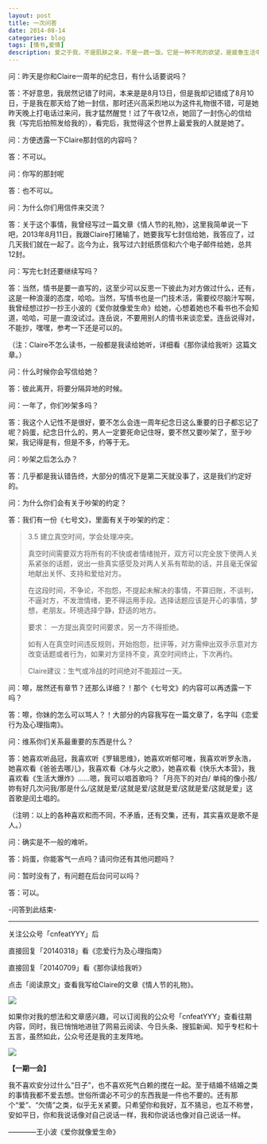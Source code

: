 ```yaml
---
layout: post
title: 一次问答
date: 2014-08-14
categories: blog
tags: [情书,爱情]
description: 爱之于我，不是肌肤之亲，不是一蔬一饭。它是一种不死的欲望，是疲惫生活中的英雄梦想。————杜拉斯
---
```



问：昨天是你和Claire一周年的纪念日，有什么话要说吗？

答：不好意思，我居然记错了时间，本来是是8月13日，但是我却记错成了8月10日，于是我在那天给了她一封信，那时还兴高采烈地以为这件礼物很不错，可是她昨天晚上打电话过来问，我才猛然醒觉！过了午夜12点，她回了一封伤心的信给我（写完后拍照发给我的），看完后，我觉得这个世界上最爱我的人就是她了。

问：方便透露一下Claire那封信的内容吗？

答：不可以。

问：你写的那封呢

答：也不可以。

问：为什么你们用信件来交流？

答：关于这个事情，我曾经写过一篇文章《情人节的礼物》，这里我简单说一下吧，2013年8月11日，我跟Claire打赌输了，她要我写七封信给她，我答应了，过几天我们就在一起了。迄今为止，我写过六封纸质信和六个电子邮件给她，总共12封。

问：写完七封还要继续写吗？

答：当然，情书是要一直写的，这至少可以反思一下彼此为对方做过什么，还有，这是一种浪漫的态度，哈哈。当然，写情书也是一门技术活，需要绞尽脑汁写啊，我曾经想过抄一抄王小波的《爱你就像爱生命》给她，心想着她也不看书也不会知道，哈哈，可是一直没试过。连岳说，不要用别人的情书来谈恋爱。连岳说得对，不能抄，嘿嘿，参考一下还是可以的。

（注：Claire不怎么读书，一般都是我读给她听，详细看《那你读给我听》这篇文章。）

问：什么时候你会写信给她？

答：彼此离开，将要分隔异地的时候。

问：一年了，你们吵架多吗？

答：我这个人记性不是很好，要不怎么会连一周年纪念日这么重要的日子都忘记了呢？妈蛋，纪念日什么的，男人一定要死命记住呀，要不然又要吵架了，至于吵架，我记得是有，但是不多，约等于无。

问：吵架之后怎么办？

答：几乎都是我认错告终，大部分的情况下是第二天就没事了，这是我们约定好的。

问：为什么你们会有关于吵架的约定？

答：我们有一份《七号文》，里面有关于吵架的约定：

>3.5 建立真空时间，学会处理冲突。
>
>真空时间需要双方将所有的不快或者情绪抛开，双方可以完全放下使两人关系紧张的话题，说出一些真实感受及对两人关系有帮助的话，并且毫无保留地献出关怀、支持和爱给对方。
>
>在这段时间，不争论，不抱怨，不提起未解决的事情，不算旧账，不谈判，不逼对方，不发泄情绪，更不得运用手段。选择话题应该是开心的事情，梦想，老朋友。环境选择宁静，舒适的地方。
>
>要求：
>一方提出真空时间要求，另一方不得拒绝。
>
>如有人在真空时间违反规则，开始抱怨，批评等，对方需伸出双手示意对方改变话题或者行为，如果对方坚持不变，真空时间终止，下次再约。
>
>Claire建议：生气或冷战的时间绝对不能超过一天。


问：嚓，居然还有章节？还那么详细？！那个《七号文》的内容可以再透露一下吗？

答：嚓，你妹的怎么可以骂人？！大部分的内容我写在一篇文章了，名字叫《恋爱行为及心理指南》。

问：维系你们关系最重要的东西是什么？

答：她喜欢听品冠，我喜欢听《罗辑思维》，她喜欢听郁可唯，我喜欢听罗永浩，她喜欢看《爸爸去哪儿》，我喜欢看《冰与火之歌》，她喜欢看《快乐大本营》，我喜欢看《生活大爆炸》……嗯，我可以唱首歌吗？「月亮下的对白/ 单纯的像小孩/妳有好几次问我/那是什么/这就是爱/这就是爱/这就是爱/这就是爱/这就是爱」这首歌是闰土唱的。

（注明：以上的各种喜欢和而不同，不矛盾，还有交集，还有，其实喜欢是歌不是人。）

问：确实是不一般的难听。

答：妈蛋，你能客气一点吗？请问你还有其他问题吗？

问：暂时没有了，有问题在后台问可以吗？

答：可以。

-问答到此结束-



----

关注公众号「cnfeatYYY」后

直接回复「20140318」看《恋爱行为及心理指南》

直接回复「20140709」看《那你读给我听》

点击「阅读原文」查看我写给Claire的文章《情人节的礼物》。

![](http://cnfeat.qiniudn.com/mHDSX.png)

如果你对我的想法和文章感兴趣，可以订阅我的公众号「cnfeatYYY」查看往期内容，同时，我已悄悄地进驻了网易云阅读、今日头条、搜狐新闻、知乎专栏和十五言，虽然如此，公众号还是我的主发阵地。

![](http://cnfeat.qiniudn.com/signitrue-2014-07-11.png)


**【一期一会】**

我不喜欢安分过什么“日子”，也不喜欢死气白赖的搅在一起。至于结婚不结婚之类的事情我都不爱去想。世俗所谓必不可少的东西我是一件也不要的。还有那个“爱”、“欠情”之类，似乎无关紧要。只希望你和我好，互不猜忌，也互不称誉，安如平日，你和我说话像对自己说话一样，我和你说话也像对自己说话一样。 

————王小波《爱你就像爱生命》



